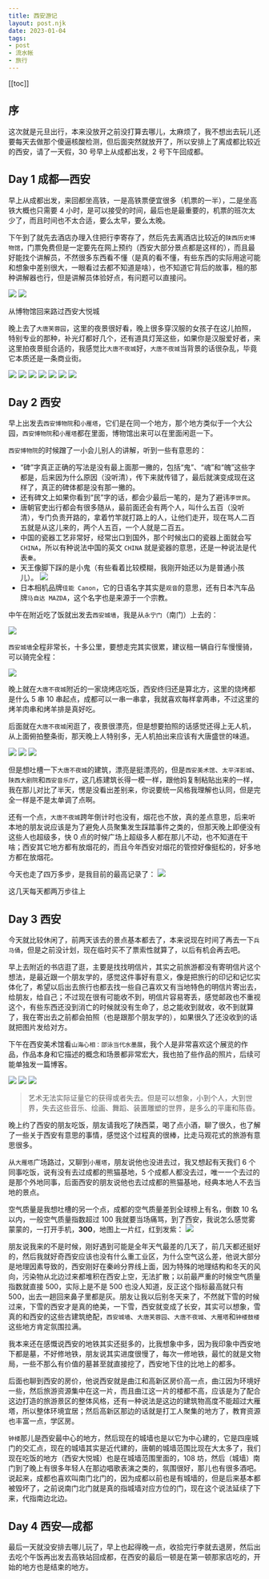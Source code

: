 ```yaml
---
title: 西安游记
layout: post.njk
date: 2023-01-04
tags:
- post
- 流水帐
- 旅行
---
```


[[toc]]

## 序

这次就是元旦出行，本来没放开之前没打算去哪儿，太麻烦了，我不想出去玩儿还要每天去做那个傻逼核酸检测，但后面突然就放开了，所以安排上了离成都比较近的西安，请了一天假，30 号早上从成都出发，2 号下午回成都。

## Day 1 成都—西安

早上从成都出发，来回都坐高铁，一是高铁票便宜很多（机票的一半），二是坐高铁大概也只需要 4 小时，是可以接受的时间，最后也是最重要的，机票的班次太少了，而且时间也不太合适，要么太早，要么太晚。

下午到了就先去酒店办理入住把行李寄存了，然后先去离酒店比较近的`陕西历史博物馆`，门票免费但是一定要先在网上预约（西安大部分景点都是这样的），而且最好能找个讲解员，不然很多东西看不懂（是真的看不懂，有些东西的实际用途可能和想象中差别很大，一眼看过去都不知道是啥），也不知道它背后的故事，租的那种讲解器也行，但是讲解员体验好点，有问题可以直接问。

![](/img/2022-xian-travel-notes/IMG_1574.jpg)
![](/img/2022-xian-travel-notes/IMG_1579.jpg)
<p class="caption">从博物馆回来路过西安大悦城</p>

晚上去了`大唐芙蓉园`，这里的夜景很好看，晚上很多穿汉服的女孩子在这儿拍照，特别专业的那种，补光灯都好几个，还有道具灯笼这些，如果你是汉服爱好者，来这里拍夜景挺合适的，我感觉比`大唐不夜城`好，`大唐不夜城`当背景的话很杂乱，毕竟它本质还是一条商业街。

![](/img/2022-xian-travel-notes/IMG_1601.jpg)
![](/img/2022-xian-travel-notes/IMG_1600.jpg)
![](/img/2022-xian-travel-notes/IMG_1606.jpg)
![](/img/2022-xian-travel-notes/IMG_1620.jpg)
![](/img/2022-xian-travel-notes/IMG_1609.jpg)
![](/img/2022-xian-travel-notes/IMG_1611.jpg)
![](/img/2022-xian-travel-notes/IMG_1627.jpg)

## Day 2 西安

早上出发去`西安博物院`和`小雁塔`，它们是在同一个地方，那个地方类似于一个大公园，`西安博物院`和`小雁塔`都在里面，博物馆出来可以在里面闲逛一下。

`西安博物院`的时候蹭了一小会儿别人的讲解，听到一些有意思的：

* “碑”字真正正确的写法是没有最上面那一撇的，包括“鬼”、“魂”和“魄”这些字都是，后来因为什么原因（没听清），传下来就传错了，最后就演变成现在这样了，真正的碑体都是没有那一撇的。
* 还有碑文上如果你看到“民”字的话，都会少最后一笔的，是为了避讳`李世民`。
* 唐朝官吏出行都会有很多随从，最前面还会有两个人，叫什么五百（没听清），专门负责开路的，拿着竹竿就打路上的人，让他们走开，现在骂人二百五就是从这儿来的，两个人五百，一个人就是二百五。
* 中国的瓷器工艺非常好，经常出口到国外，那个时候出口的瓷器上面就会写 `CHINA`，所以有种说法中国的英文 `CHINA` 就是瓷器的意思，还是一种说法是代表`秦`。
* 天王像脚下踩的是小鬼（有些看着比较模糊，我刚开始还以为是普通小孩儿）。
![](/img/2022-xian-travel-notes/IMG_1652.jpg)
* 日本相机品牌`佳能 Canon`，它的日语名字其实是`观音`的意思，还有日本汽车品牌`马自达 MAZDA`，这个名字也是来源于一个宗教。

中午在附近吃了饭就出发去`西安城墙`，我是从`永宁门`（南门）上去的：

![](/img/2022-xian-travel-notes/IMG_1671.jpg)

`西安城墙`全程非常长，十多公里，要想走完其实很累，建议租一辆自行车慢慢骑，可以骑完全程：

![](/img/2022-xian-travel-notes/IMG_1678.jpg)

晚上就在`大唐不夜城`附近的一家烧烤店吃饭，西安终归还是算北方，这里的烧烤都是什么 5 串 10 串起点，成都可以一串一串拿，我就喜欢每样拿两串，不过这里的烤羊肉串和烤羊排是真好吃。

后面就在`大唐不夜城`闲逛了，夜景很漂亮，但是想要拍照的话感觉还得上无人机，从上面俯拍整条街，那天晚上人特别多，无人机拍出来应该有大唐盛世的味道。

![](/img/2022-xian-travel-notes/IMG_1584.jpg)
![](/img/2022-xian-travel-notes/IMG_1588.jpg)
![](/img/2022-xian-travel-notes/IMG_1691.jpg)

但是想吐槽一下`大唐不夜城`的建筑，漂亮是挺漂亮的，但是`西安美术馆`、`太平洋影城`、`陕西大剧院`和`西安音乐厅`，这几栋建筑长得一模一样，跟他妈复制粘贴出来的一样，我在那儿对比了半天，愣是没看出差别来，你说要统一风格我理解也认同，但是完全一样是不是太单调了点啊。

还有一个点，`大唐不夜城`跨年倒计时也没有，烟花也不放，真的差点意思，后来听本地的朋友说应该是为了避免人员聚集发生踩踏事件之类的，但那天晚上即便没有这些人也超级多，快 0 点的时候广场上超级多人都在那儿不动，也不知道在干啥；西安其它地方都有放烟花的，而且今年西安对烟花的管控好像挺松的，好多地方都在放烟花。

今天也走了四万多步，是我目前的最高记录了：
![](/img/2022-xian-travel-notes/IMG_0320.jpg)
<p class="caption">这几天每天都两万步往上</p>

## Day 3 西安

今天就比较休闲了，前两天该去的景点基本都去了，本来说现在时间了再去一下`兵马俑`，但是之前没计划，现在临时买不了票索性就算了，以后有机会再去吧。

早上去附近的书店逛了逛，主要是找找明信片，其实之前旅游都没有寄明信片这个想法，是最近跟一个朋友学的，感觉这件事好有意义，像是把旅行的印记和记忆实体化了，希望以后出去旅行也都去找一些自己喜欢又有当地特色的明信片寄出去，给朋友，给自己；不过现在很有可能收不到，明信片容易寄丢，感觉邮政也不重视这个，有些东西还没到消亡的时候就没有生命了，总之能收到就收，收不到就算了，我在寄出去之前都会拍照（也是跟那个朋友学的），如果很久了还没收到的话就把图片发给对方。

下午在西安美术馆看`山海心相：邵泳当代水墨展`，我个人是非常喜欢这个展览的作品，作品本身和它描述的概念和场景都非常宏大，我也拍了些作品的照片，后续可能单独发一篇博客。

![](/img/2022-xian-travel-notes/IMG_1730.jpg)
![](/img/2022-xian-travel-notes/IMG_1731.jpg)
![](/img/2022-xian-travel-notes/IMG_1732.jpg)

> 艺术无法实际证量它的获得或者失去。但是可以想象，小到个人，大到世界，失去这些音乐、绘画、舞蹈、装置雕塑的世界，是多么的平庸和陈昏。

晚上约了西安的朋友吃饭，朋友请我吃了陕西菜，喝了点小酒，聊了很久，也了解了一些关于西安有意思的事情，感觉这个过程真的很棒，比走马观花式的旅游有意思很多。

从`大雁塔`广场路过，又聊到`小雁塔`，朋友说他也没进去过，我又想起有天我们 6 个同事吃饭，说有没有去过成都的熊猫基地，5 个成都人都没去过，唯一一个去过的是那个外地同事，后面西安的朋友说他也去过成都的熊猫基地，经典本地人不去当地的景点。

空气质量是我想吐槽的另一个点，成都的空气质量差到全球榜上有名，倒数 10 名以内，一般空气质量指数超过 100 我就要当场痛骂，到了西安，我说怎么感觉雾蒙蒙的，一打开手机，**300**，地图上一片红，红到发紫：
![](/img/2022-xian-travel-notes/IMG_0286.jpg)

朋友说我来的不是时候，刚好遇到可能是全年天气最差的几天了，前几天都还挺好的，然后我就好奇西安应该也没有什么重工业区，为什么空气这么差，他说大部分是地理因素导致的，西安刚好在秦岭分界线上面，因为特殊的地理结构和冬天的风向，污染物从北边过来都堆积在西安上空，无法扩散；以前最严重的时候空气质量指数就直接 500，实际上是不是 500 也没人知道，反正这个指标最高就只有 500，出去一趟回来鼻子里都是灰。朋友让我以后别冬天来了，不然就下雪的时候过来，下雪的西安才是真的绝美，一下雪，西安就变成了长安，其实可以想象，雪真的和西安的这些古建筑绝配，`西安城墙`、`大唐芙蓉园`、`大唐不夜城`、`大雁塔`和`钟楼鼓楼`这些地方肯定氛围拉满。

我本来还在感慨说西安的地铁其实还挺多的，比我想象中多，因为我印象中西安地下都是墓，不好修地铁，朋友说其实进度很慢了，每次一修地铁，最忙的就是文物局，一些不那么有价值的墓甚至就直接挖了，西安地下住的比地上的都多。

后面也聊到西安的房价，他说西安就是曲江和高新区房价高一点，曲江因为环境好一些，然后旅游资源集中在这一片，而且曲江这一片的楼都不高，应该是为了配合这边打造的旅游景区的整体风格，还有一种说法是这边的建筑物高度不能超过大雁塔，所以整体环境宜居；然后高新区那边的话就是打工人聚集的地方了，教育资源也丰富一点，学区房。

`钟楼`那儿是西安最中心的地方，然后现在的城墙也是以它为中心建的，它是四座城门的交汇点，现在的城墙其实是近代建的，唐朝的城墙范围比现在大太多了，我们现在吃饭的地方（西安大悦城）也是在城墙范围里面的，108 坊，然后（城墙）南门到了晚上有很多年轻人在那边唱歌表演之类的，氛围很好，那儿也有很多酒吧。说起来，成都也喜欢叫南门北门的，因为成都以前也是有城墙的，但是后来基本都被毁坏了，之前说南门北门就是真的指城墙对应方位的门，现在这个说法延续了下来，代指南边北边。

## Day 4 西安—成都

最后一天就没安排去哪儿玩了，早上也起得晚一点，收拾完行李就去退房，然后出去吃个午饭再出发去高铁站回成都，在西安的最后一顿是在第一顿那家店吃的，开始的地方也是结束的地方。
